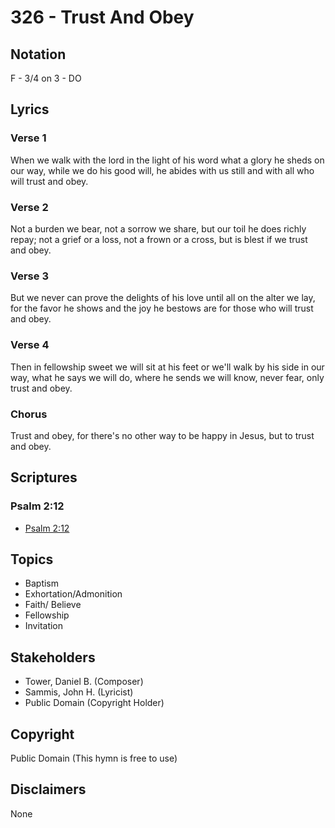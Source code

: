 # 326 - Trust And Obey

## Notation

F - 3/4 on 3 - DO

## Lyrics

### Verse 1

When we walk with the lord in the light of his word what a glory he sheds on our way, while we do his good will, he abides with us still and with all who will trust and obey.

### Verse 2

Not a burden we bear, not a sorrow we share, but our toil he does richly repay; not a grief or a loss, not a frown or a cross, but is blest if we trust and obey.

### Verse 3

But we never can prove the delights of his love until all on the alter we lay, for the favor he shows and the joy he bestows are for those who will trust and obey.

### Verse 4

Then in fellowship sweet we will sit at his feet or we'll walk by his side in our way, what he says we will do, where he sends we will know, never fear, only trust and obey.

### Chorus

Trust and obey, for there's no other way to be happy in Jesus, but to trust and obey.


## Scriptures

### Psalm 2:12

- [Psalm 2:12](https://www.biblegateway.com/passage/?search=Psalm%202%3A12)


## Topics

- Baptism
- Exhortation/Admonition
- Faith/ Believe
- Fellowship
- Invitation

## Stakeholders

- Tower, Daniel B. (Composer)
- Sammis, John H. (Lyricist)
- Public Domain (Copyright Holder)

## Copyright

Public Domain
(This hymn is free to use)

## Disclaimers

None

